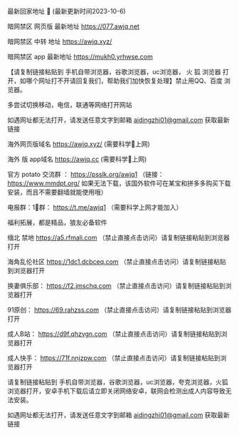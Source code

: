 
最新回家地址 👋 (最新更新时间2023-10-6)

暗网禁区 网页版 最新地址    https://077.awjq.net

暗网禁区 中转 地址  https://awjq.xyz/

暗网禁区 app 最新地址     https://mukh0.yrhwse.com

【请复制链接粘贴到 手机自带浏览器，谷歌浏览器，uc浏览器， 火 狐 浏览器 打开，如哪个网址打不开请回复我们，帮助我们加快恢复处理】禁止用QQ、百度 浏览器。

多尝试切换移动，电信，联通等网络打开网站

如遇网址都无法打开，请发送任意文字到邮箱  aidingzhi01@gmail.com 获取最新链接

海外网页版域名  https://awjq.xyz/ (需要科学🔬上网)

海外 版 app域名  https://awjq.cc (需要科学🔬上网)

官方 potato 交流群 ：   https://psslk.org/awjq1 （链接：https://www.mmdpt.org/ 如果无法下载，该国外软件可在某宝和拼多多购买下载安装，而且不需要翻墙就能使用哦）

电报群：1⃣️群：  https://t.me/awjq1   （需要科学上网才能加入）

福利拓展，都是精品，狼友必备软件


缅北 禁地    https://a5.rfmali.com （禁止直接点击访问）请复制链接粘贴到浏览器打开

海角乱伦社区   https://1dc1.dcbceq.com （禁止直接点击访问）请复制链接粘贴到浏览器打开

换妻俱乐部：  https://f2.jmschq.com （禁止直接点击访问）请复制链接粘贴到浏览器打开

91原创：  https://69.rahzss.com （禁止直接点击访问）请复制链接粘贴到浏览器打开

成人B站：  https://d9f.qhzvgn.com （禁止直接点击访问）请复制链接粘贴到浏览器打开

成人快手：   https://71f.nnjzpw.com （禁止直接点击访问）请复制链接粘贴到浏览器打开

请复制链接粘贴到 手机自带浏览器，谷歌浏览器，uc浏览器，夸克浏览器，火狐浏览器打开，安卓手机下载后请立即关闭网络安卓，联网会检测出成人内容导致无法安装。

如遇网址都无法打开，请发送任意文字到邮箱  aidingzhi01@gmail.com 获取最新链接

